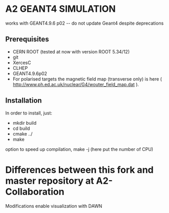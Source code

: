 A2 GEANT4 SIMULATION
==================

works with GEANT4.9.6 p02 -- do not update Geant4 despite deprecations

Prerequisites
-------------
* CERN ROOT  (tested at now with version ROOT 5.34/12)
* git
* XercesC
* CLHEP
* GEANT4.9.6p02
* For polarised targets the magnetic field map (transverse only) is here ( http://www.ph.ed.ac.uk/nuclear/G4/wouter_field_map.dat  ).

Installation
------------

In order to install, just:
* mkdir build
* cd build
* cmake ../
* make

option to speed up compilation, make -j (here put the number of CPU)

Differences between this fork and master repository at A2-Collaboration
=======================================================================

Modifications enable visualization with DAWN
